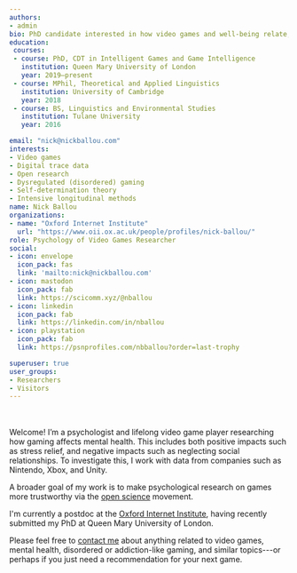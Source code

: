 ```yaml
---
authors:
- admin
bio: PhD candidate interested in how video games and well-being relate, and using detailed behavioral data to unpack those relationships better. Looking to make science a little less broken.
education:
 courses:
 - course: PhD, CDT in Intelligent Games and Game Intelligence
   institution: Queen Mary University of London
   year: 2019–present
 - course: MPhil, Theoretical and Applied Linguistics
   institution: University of Cambridge
   year: 2018
 - course: BS, Linguistics and Environmental Studies
   institution: Tulane University
   year: 2016

email: "nick@nickballou.com"
interests:
- Video games
- Digital trace data
- Open research
- Dysregulated (disordered) gaming
- Self-determination theory
- Intensive longitudinal methods
name: Nick Ballou
organizations:
- name: "Oxford Internet Institute"
  url: "https://www.oii.ox.ac.uk/people/profiles/nick-ballou/"
role: Psychology of Video Games Researcher
social:
- icon: envelope
  icon_pack: fas
  link: 'mailto:nick@nickballou.com'
- icon: mastodon
  icon_pack: fab
  link: https://scicomm.xyz/@nballou
- icon: linkedin
  icon_pack: fab
  link: https://linkedin.com/in/nballou
- icon: playstation
  icon_pack: fab
  link: https://psnprofiles.com/nbballou?order=last-trophy

superuser: true
user_groups:
- Researchers
- Visitors
---
```

</br ></br > Welcome! I’m a psychologist and lifelong video game player researching how gaming affects mental health. This includes both positive impacts such as stress relief, and negative impacts such as neglecting social relationships. To investigate this, I work with data from companies such as Nintendo, Xbox, and Unity.

A broader goal of my work is to make psychological research on games more trustworthy via the [open science](https://nickballou.com/openscience) movement.

I'm currently a postdoc at the [Oxford Internet Institute](https://www.oii.ox.ac.uk/people/profiles/nick-ballou/), having recently submitted my PhD at Queen Mary University of London.<sup><abbr title="Supervised in the former by the inimitable Andy Przybylski, and in the latter by the wonderful team of Sebastian Deterding, David Zendle, and Laurissa Tokarchuk."><small><small><i class="fas fa-heart"></i></small></small></abbr></sup> 

<!---
In my PhD, I'm supervised by a delightful team: [Prof Sebastian Deterding](https://codingconduct.cc/Publications), [Dr David Zendle](https://pure.york.ac.uk/portal/en/researchers/david-zendle(127e6f28-98bb-4662-a759-369391c609e6)/publications.html), and [Dr Laurissa Tokarchuk](http://www.eecs.qmul.ac.uk/~laurissa/Laurissas_Pages/About_Me.html).

In my postdoc, I work with [Prof Andy Przybylski](https://www.oii.ox.ac.uk/people/profiles/andrew-przybylski/) to understand how video games affect mental health.
-->

Please feel free to <a href="#contact">contact me</a> about anything related to video games, mental health, disordered or addiction-like gaming, and similar topics---or perhaps if you just need a recommendation for your next game.